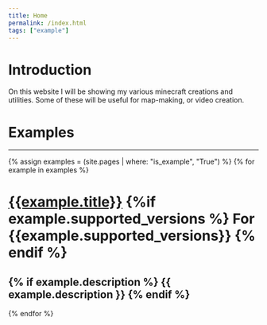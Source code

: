 ```yaml
---
title: Home
permalink: /index.html
tags: ["example"]
---
```

# Introduction  
On this website I will be showing my various minecraft creations and utilities. Some of these will be useful for map-making, or video creation.

# Examples  
---
{% assign examples = (site.pages | where: "is_example", "True") %}
{% for example in examples %}
# [{{example.title}}]({{example.url}}) {%if example.supported_versions %} For {{example.supported_versions}} {% endif %}
{% if example.description %}
  {{ example.description }}
{% endif %}
---
{% endfor %}
